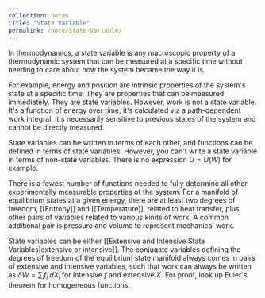 ```yaml
---
collection: notes
title: "State Variable"
permalink: /note/State-Variable/
---
```

In thermodynamics, a state variable is any macroscopic property of a thermodynamic system that can be measured at a specific time without needing to care about how the system became the way it is.

For example, energy and position are intrinsic properties of the system's state at a specific time. They are properties that can be measured immediately. They are state variables. However, work is not a state variable. It's a function of energy over time, it's calculated via a path-dependent work integral, it's necessarily sensitive to previous states of the system and cannot be directly measured.

State variables can be written in terms of each other, and functions can be defined in terms of state variables. However, you can't write a state variable in terms of non-state variables. There is no expression $U = U(W)$ for example.

There is a fewest number of functions needed to fully determine all other experimentally measurable properties of the system. For a manifold of equilibrium states at a given energy, there are at least two degrees of freedom, [[Entropy]] and [[Temperature]], related to heat transfer, plus other pairs of variables related to various kinds of work. A common additional pair is pressure and volume to represent mechanical work. 

State variables can be either [[Extensive and Intensive State Variables|extensive or intensive]]. The conjugate variables defining the degrees of freedom of the equilibrium state manifold always comes in pairs of extensive and intensive variables, such that work can always be written as $\delta W = \sum_i f_i \;dX_i$ for intensive $f$ and extensive $X$. For proof, look up Euler's theorem for homogeneous functions.